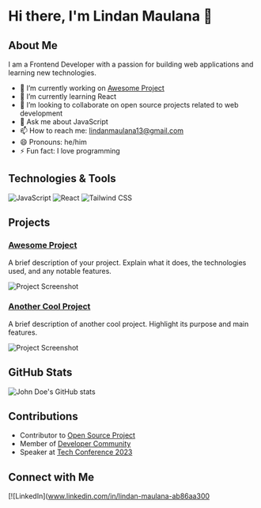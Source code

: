 # Hi there, I'm Lindan Maulana 👋

## About Me

I am a Frontend Developer with a passion for building web applications and learning new technologies.

- 🔭 I’m currently working on [Awesome Project](https://github.com/yourusername/awesome-project)
- 🌱 I’m currently learning React
- 👯 I’m looking to collaborate on open source projects related to web development
- 💬 Ask me about JavaScript
- 📫 How to reach me: [lindanmaulana13@gmail.com](mailto:lindanmaulana13@gmail.com)
- 😄 Pronouns: he/him
- ⚡ Fun fact: I love programming

## Technologies & Tools

![JavaScript](https://img.shields.io/badge/-JavaScript-black?style=flat-square&logo=javascript)
![React](https://img.shields.io/badge/-React-black?style=flat-square&logo=react)
![Tailwind CSS](https://tailwindcss.com/)

## Projects

### [Awesome Project](https://github.com/yourusername/awesome-project)
A brief description of your project. Explain what it does, the technologies used, and any notable features.

![Project Screenshot](https://via.placeholder.com/600x300)

### [Another Cool Project](https://github.com/yourusername/cool-project)
A brief description of another cool project. Highlight its purpose and main features.

![Project Screenshot](https://via.placeholder.com/600x300)

## GitHub Stats

![John Doe's GitHub stats](https://github-readme-stats.vercel.app/api?username=yourusername&show_icons=true&theme=radical)

## Contributions

- Contributor to [Open Source Project](https://github.com/opensource/project)
- Member of [Developer Community](https://developer.community)
- Speaker at [Tech Conference 2023](https://techconference.com)

## Connect with Me

[![LinkedIn](www.linkedin.com/in/lindan-maulana-ab86aa300

